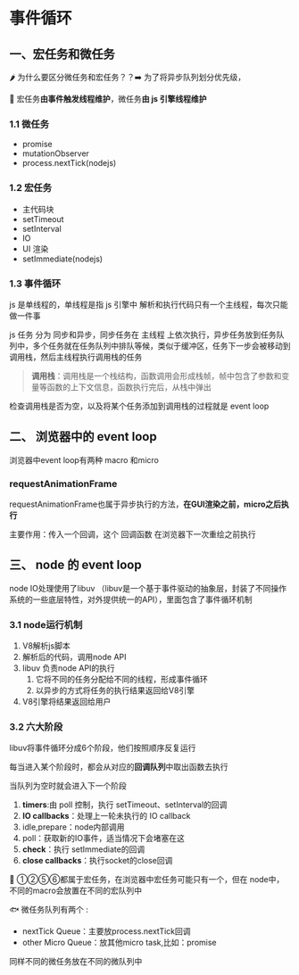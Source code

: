 # 事件循环

## 一、宏任务和微任务

🌶 为什么要区分微任务和宏任务？？➡️ 为了将异步队列划分优先级，

🍆 宏任务**由事件触发线程维护**，微任务**由 js 引擎线程维护**

### 1.1 微任务

- promise
- mutationObserver
- process.nextTick(nodejs)

### 1.2 宏任务

- 主代码块
- setTimeout
- setInterval
- IO
- UI 渲染
- setImmediate(nodejs)

### 1.3 事件循环

js 是单线程的，单线程是指 js 引擎中 解析和执行代码只有一个主线程，每次只能做一件事

js 任务 分为 同步和异步，同步任务在 主线程 上依次执行，异步任务放到任务队列中，多个任务就在任务队列中排队等候，类似于缓冲区，任务下一步会被移动到调用栈，然后主线程执行调用栈的任务

> **调用栈**：调用栈是一个栈结构，函数调用会形成栈帧，帧中包含了参数和变量等函数的上下文信息，函数执行完后，从栈中弹出

检查调用栈是否为空，以及将某个任务添加到调用栈的过程就是 event loop

## 二、 浏览器中的 event loop
浏览器中event loop有两种 macro 和micro

### requestAnimationFrame
requestAnimationFrame也属于异步执行的方法，**在GUI渲染之前，micro之后执行**

主要作用：传入一个回调，这个 回调函数 在浏览器下一次重绘之前执行


## 三、 node 的 event loop
node IO处理使用了libuv （libuv是一个基于事件驱动的抽象层，封装了不同操作系统的一些底层特性，对外提供统一的API），里面包含了事件循环机制

### 3.1 node运行机制
1. V8解析js脚本
2. 解析后的代码，调用node API
3. libuv 负责node API的执行
   1. 它将不同的任务分配给不同的线程，形成事件循环
   2. 以异步的方式将任务的执行结果返回给V8引擎 
4. V8引擎将结果返回给用户

### 3.2 六大阶段
libuv将事件循环分成6个阶段，他们按照顺序反复运行

每当进入某个阶段时，都会从对应的**回调队列**中取出函数去执行

当队列为空时就会进入下一个阶段

1. **timers**:由 poll 控制，执行 setTimeout、setInterval的回调
2. **IO callbacks**：处理上一轮未执行的 IO callback
3. idle,prepare：node内部调用
4. poll：获取新的IO事件，适当情况下会堵塞在这
5. **check**：执行 setImmediate的回调
6. **close callbacks**：执行socket的close回调

🐔 ①②⑤⑥都属于宏任务，在浏览器中宏任务可能只有一个，但在 node中，不同的macro会放置在不同的宏队列中

🐟 微任务队列有两个 :
- nextTick Queue：主要放process.nextTick回调
- other Micro Queue：放其他micro task,比如：promise

同样不同的微任务放在不同的微队列中

